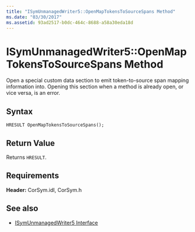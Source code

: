 ```yaml
---
title: "ISymUnmanagedWriter5::OpenMapTokensToSourceSpans Method"
ms.date: "03/30/2017"
ms.assetid: 93ad2517-b0dc-464c-8688-a58a30eda18d
---
```

# ISymUnmanagedWriter5::OpenMapTokensToSourceSpans Method
Open a special custom data section to emit token-to-source span mapping information into. Opening this section when a method is already open, or vice versa, is an error.  
  
## Syntax  
  
```idl  
HRESULT OpenMapTokensToSourceSpans();  
```  
  
## Return Value  
 Returns `HRESULT`.  
  
## Requirements  
 **Header:** CorSym.idl, CorSym.h  
  
## See also

- [ISymUnmanagedWriter5 Interface](../../../../docs/framework/unmanaged-api/diagnostics/isymunmanagedwriter5-interface.md)
